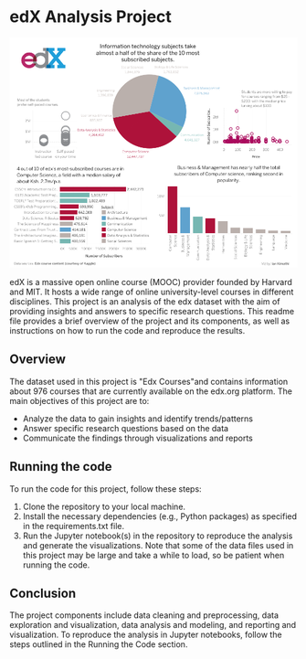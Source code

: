 # edX Analysis Project

![edX-analysis-report](https://github.com/ikimathi/edX-Analysis-Project/blob/main/edX-analysis-report.png)


edX is a massive open online course (MOOC) provider founded by Harvard and MIT. It hosts a wide range of online university-level courses in different disciplines. This project is an analysis of the edx dataset with the aim of providing insights and answers to specific research questions. This readme file provides a brief overview of the project and its components, as well as instructions on how to run the code and reproduce the results.


## Overview

The dataset used in this project is "Edx Courses"and contains  information about 976 courses that are currently available on the edx.org platform. The main objectives of this project are to:

- Analyze the data to gain insights and identify trends/patterns
- Answer specific research questions based on the data
- Communicate the findings through visualizations and reports


## Running the code
To run the code for this project, follow these steps:

1. Clone the repository to your local machine.
2. Install the necessary dependencies (e.g., Python packages) as specified in the requirements.txt file.
3. Run the Jupyter notebook(s) in the repository to reproduce the analysis and generate the visualizations.
Note that some of the data files used in this project may be large and take a while to load, so be patient when running the code.


## Conclusion
 The project components include data cleaning and preprocessing, data exploration and visualization, data analysis and modeling, and reporting and visualization. To reproduce the analysis in Jupyter notebooks, follow the steps outlined in the Running the Code section.